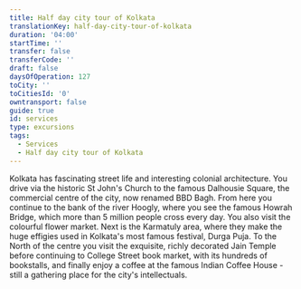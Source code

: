 ```yaml
---
title: Half day city tour of Kolkata
translationKey: half-day-city-tour-of-kolkata
duration: '04:00'
startTime: ''
transfer: false
transferCode: ''
draft: false
daysOfOperation: 127
toCity: ''
toCitiesId: '0'
owntransport: false
guide: true
id: services
type: excursions
tags:
  - Services
  - Half day city tour of Kolkata
---
```

Kolkata has fascinating street life and interesting colonial architecture. You drive via the historic St John's Church to the famous Dalhousie Square, the commercial centre of the city, now renamed BBD Bagh. From here you continue to the bank of the river Hoogly, where you see the famous Howrah Bridge, which more than 5 million people cross every day. You also visit the colourful flower market.   Next is the Karmatuly area, where they make the huge effigies used in Kolkata's most famous festival, Durga Puja. To the North of the centre you visit the exquisite, richly decorated Jain Temple before continuing to College Street book market, with its hundreds of bookstalls, and finally enjoy a coffee at the famous Indian Coffee House - still a gathering place for the city's intellectuals.